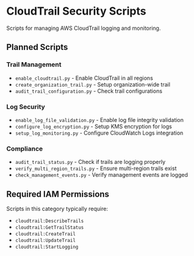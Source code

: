 # CloudTrail Security Scripts

Scripts for managing AWS CloudTrail logging and monitoring.

## Planned Scripts

### Trail Management
- `enable_cloudtrail.py` - Enable CloudTrail in all regions
- `create_organization_trail.py` - Setup organization-wide trail
- `audit_trail_configuration.py` - Check trail configurations

### Log Security
- `enable_log_file_validation.py` - Enable log file integrity validation
- `configure_log_encryption.py` - Setup KMS encryption for logs
- `setup_log_monitoring.py` - Configure CloudWatch Logs integration

### Compliance
- `audit_trail_status.py` - Check if trails are logging properly
- `verify_multi_region_trails.py` - Ensure multi-region trails exist
- `check_management_events.py` - Verify management events are logged

## Required IAM Permissions

Scripts in this category typically require:
- `cloudtrail:DescribeTrails`
- `cloudtrail:GetTrailStatus`
- `cloudtrail:CreateTrail`
- `cloudtrail:UpdateTrail`
- `cloudtrail:StartLogging`
